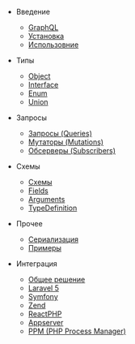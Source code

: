 - Введение
    - [GraphQL](/ru/README)
    - [Установка](/ru/00_Installation/00_Requirements)
    - [Использовние](/ru/00_Installation/01_Native_PHP)

- Типы
    - [Object](/ru/01_Types/00_Object)
    - [Interface](/ru/01_Types/01_Interface)
    - [Enum](/ru/01_Types/02_Enum)
    - [Union](/ru/01_Types/03_Union)

- Запросы
    - [Запросы (Queries)](/ru/02_Endpoint/00_Queries)
    - [Мутаторы (Mutations)](/ru/02_Endpoint/01_Mutations)
    - [Обсерверы (Subscribers)](/ru/02_Endpoint/02_Subscribers)
    
- Схемы
    - [Схемы](/ru/03_Schemas/00_About)
    - [Fields](/ru/03_Schemas/01_Fields)
    - [Arguments](/ru/03_Schemas/02_Arguments)
    - [TypeDefinition](/ru/03_Schemas/03_TypeDefinition)
    
- Прочее
    - [Сериализация](/ru/04_Serializers)
    - [Примеры](/ru/05_Examples)
    
- Интеграция
    - [Общее решение](/ru/00_Installation/01_Native_PHP)
    - [Laravel 5](/ru/06_Frameworks/01_Laravel)
    - [Symfony](/ru/06_Frameworks/02_Symfony)
    - [Zend](/ru/06_Frameworks/03_Zend)
    - [ReactPHP](/ru/06_Frameworks/04_ReactPHP)
    - [Appserver](/ru/06_Frameworks/05_Appserver)
    - [PPM (PHP Process Manager)](/ru/06_Frameworks/06_PPM)
